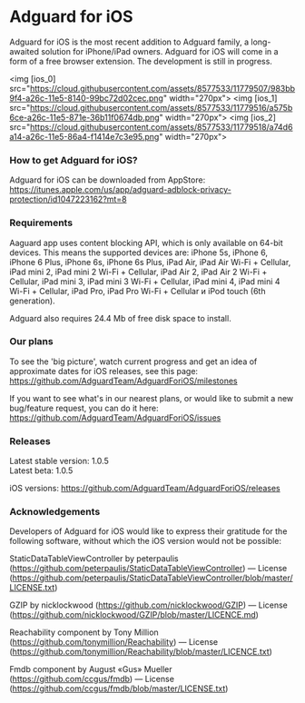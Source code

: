 # Adguard for iOS

Adguard for iOS is the most recent addition to Adguard family, a long-awaited solution for iPhone/iPad owners. 
Adguard for iOS will come in a form of a free browser extension. The development is still in progress.

<img [ios_0] src="https://cloud.githubusercontent.com/assets/8577533/11779507/983bb9f4-a26c-11e5-8140-99bc72d02cec.png" width="270px">
<img [ios_1] src="https://cloud.githubusercontent.com/assets/8577533/11779516/a575b6ce-a26c-11e5-871e-36b11f0674db.png" width="270px">
<img [ios_2] src="https://cloud.githubusercontent.com/assets/8577533/11779518/a74d6a14-a26c-11e5-86a4-f1414e7c3e95.png" width="270px">

### How to get Adguard for iOS?  
Adguard for iOS can be downloaded from AppStore:
https://itunes.apple.com/us/app/adguard-adblock-privacy-protection/id1047223162?mt=8

### Requirements
Aaguard app uses content blocking API, which is only available on 64-bit devices. This means the supported devices are: iPhone 5s, iPhone 6, iPhone 6 Plus, iPhone 6s, iPhone 6s Plus, iPad Air, iPad Air Wi-Fi + Cellular, iPad mini 2, iPad mini 2 Wi-Fi + Cellular, iPad Air 2, iPad Air 2 Wi-Fi + Cellular, iPad mini 3, iPad mini 3 Wi-Fi + Cellular, iPad mini 4, iPad mini 4 Wi-Fi + Cellular, iPad Pro, iPad Pro Wi-Fi + Cellular и iPod touch (6th generation).

Adguard also requires 24.4 Mb of free disk space to install. 

### Our plans

To see the 'big picture', watch current progress and get an idea of approximate dates for iOS releases, see this page: https://github.com/AdguardTeam/AdguardForiOS/milestones

If you want to see what's in our nearest plans, or would like to submit a new bug/feature request, you can do it here: https://github.com/AdguardTeam/AdguardForiOS/issues

### Releases

Latest stable version: 1.0.5 <br/>
Latest beta: 1.0.5

iOS versions: https://github.com/AdguardTeam/AdguardForiOS/releases

### Acknowledgements

Developers of Adguard for iOS would like to express their gratitude for the following software, without which the iOS version would not be possible:

StaticDataTableViewController by peterpaulis (https://github.com/peterpaulis/StaticDataTableViewController) — License (https://github.com/peterpaulis/StaticDataTableViewController/blob/master/LICENSE.txt)

GZIP by nicklockwood (https://github.com/nicklockwood/GZIP) — License (https://github.com/nicklockwood/GZIP/blob/master/LICENCE.md)

Reachability component by Tony Million (https://github.com/tonymillion/Reachability) — License (https://github.com/tonymillion/Reachability/blob/master/LICENCE.txt)

Fmdb component by August «Gus» Mueller (https://github.com/ccgus/fmdb) — License (https://github.com/ccgus/fmdb/blob/master/LICENSE.txt)
